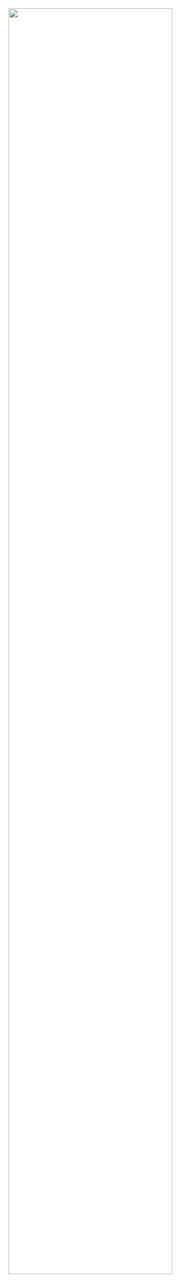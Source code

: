 <img width="80%" src="https://user-images.githubusercontent.com/93506475/232280368-ae1d99ba-858c-4cb4-ade0-892fc3cfd85d.png"/>
